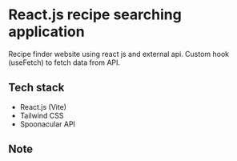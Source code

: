 

# React.js recipe searching application



Recipe finder website using react js and external api.
Custom hook (useFetch) to fetch data from API.

## Tech stack

- React.js (Vite)
- Tailwind CSS
- Spoonacular API

## Note 
